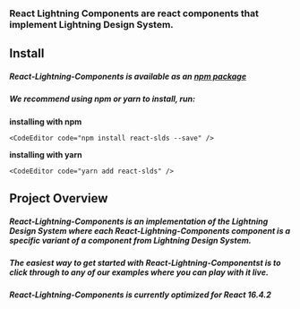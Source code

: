 ### React Lightning Components  are react components  that implement Lightning Design System.

## Install

##### React-Lightning-Components is available as an [npm package](https://www.npmjs.com/package/react-slds)

##### We recommend using npm or yarn to install, run:

__installing with npm__

    <CodeEditor code="npm install react-slds --save" />

__installing with yarn__

    <CodeEditor code="yarn add react-slds" />

## Project Overview

##### React-Lightning-Components is an implementation of the Lightning Design System where each React-Lightning-Components  component is a specific variant of a component from Lightning Design System.

##### The easiest way to get started with React-Lightning-Componentst is to click through to any of our examples where you can play with it live.

##### React-Lightning-Components is currently optimized for React 16.4.2
